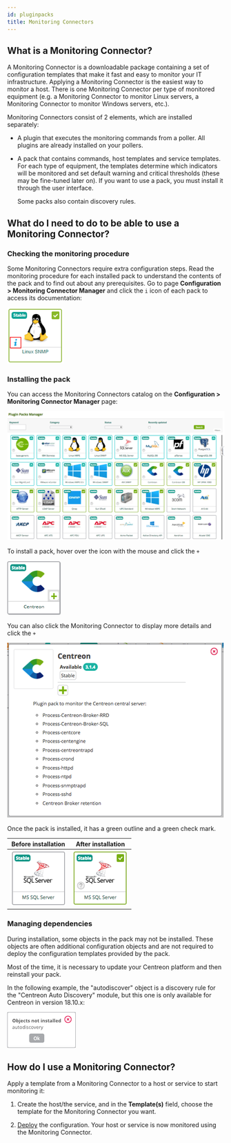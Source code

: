 ```yaml
---
id: pluginpacks
title: Monitoring Connectors
---
```


## What is a Monitoring Connector?

A Monitoring Connector is a downloadable package containing a set of configuration
templates that make it fast and easy to monitor your IT infrastructure.
Applying a Monitoring Connector is the easiest way to monitor a host. There is one Monitoring Connector per type of monitored equipment (e.g. a Monitoring Connector to monitor Linux servers, a Monitoring Connector to monitor Windows servers, etc.).

Monitoring Connectors consist of 2 elements, which are installed separately:

- A plugin that executes the monitoring commands from a poller. All plugins are
already installed on your pollers.

- A pack that contains commands, host templates and service templates.
For each type of equipment,
 the templates determine which indicators will be
monitored and set default warning and critical thresholds (these may be
fine-tuned later on). If you want to use a pack, you must install it through the user interface.

  Some packs also contain discovery rules.

## What do I need to do to be able to use a Monitoring Connector?

### Checking the monitoring procedure

Some Monitoring Connectors require extra configuration steps. Read the monitoring procedure for each installed pack
to understand the contents of the pack and to find out about any prerequisites. Go to page **Configuration > Monitoring Connector Manager** and click the ``i`` icon of each pack to access its documentation:

![image](../assets/configuration/pluginpacks/doc.png)

### Installing the pack

You can access the Monitoring Connectors catalog on the **Configuration > Monitoring Connector Manager** page:

![image](../assets/configuration/pluginpacks/pp_list.png)

To install a pack, hover over the icon with the mouse and click the ``+``

![image](../assets/configuration/pluginpacks/install_pp.png)

You can also click the Monitoring Connector to display more details and click the ``+``

![image](../assets/configuration/pluginpacks/install_pp_2.png)

Once the pack is installed, it has a green outline and a green check mark.

| **Before installation**                                          | **After installation**                                          |
| ---------------------------------------------------------------- | --------------------------------------------------------------- |
| ![image](../assets/configuration/pluginpacks/before_install.png) | ![image](../assets/configuration/pluginpacks/after_install.png) |

### Managing dependencies

During installation, some objects in the pack may not be installed. These objects are often additional configuration
objects and are not required to deploy the configuration templates provided by the pack.

Most of the time, it is necessary to update your Centreon platform and then reinstall your pack.

In the following example, the "autodiscover" object is a discovery rule for the "Centreon Auto Discovery" module, but
this one is only available for Centreon in version 18.10.x:

![image](../assets/configuration/pluginpacks/objects_not_installed.png)

## How do I use a Monitoring Connector?

Apply a template from a Monitoring Connector to a host or service to start monitoring it:

1. Create the host/the service, and in the **Template(s)** field, choose the template for the Monitoring Connector you want.

2. [Deploy](monitoring-servers/deploying-a-configuration.md) the configuration. Your host or service is now monitored using the Monitoring Connector.
